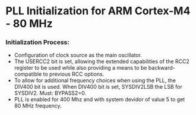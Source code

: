 # PLL Initialization for ARM Cortex-M4 - 80 MHz

### Initialization Process:
* Configuration of clock source as the main oscillator. 
* The USERCC2 bit is set, allowing the extended capabilities of the RCC2 register to be used while also providing a means to be backward-compatible to previous RCC options.
* To allow for additional frequency choices when using the PLL, the DIV400 bit is used. When DIV400 bit is set, SYSDIV2LSB the LSB for SYSDIV2. Must:  BYPASS2=0.
* PLL is enabled for 400 Mhz and with system devidor of value 5 to get 80 MHz frequency.